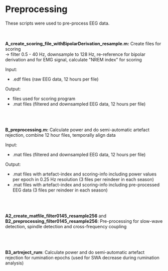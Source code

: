 # Preprocessing

These scripts were used to pre-process EEG data.  
<br/><br/>   
        
**A_create_scoring_file_withBipolarDerivation_resample.m:** Create files for scoring  
-> filter 0.5 - 40 Hz, downsample to 128 Hz, re-reference for bipolar derivation and for EMG signal, calculate "NREM index" for scoring  

Input:
- .edf files (raw EEG data, 12 hours per file)  

Output:
- files used for scoring program
- .mat files (filtered and downsampled EEG data, 12 hours per file)  
          
<br/><br/>          
**B_preprocessing.m:** Calculate power and do semi-automatic artefact rejection, combine 12 hour files, temporally align data  

Input:
- .mat files (filtered and downsampled EEG data, 12 hours per file)

Output:
- .mat files with artefact-index and scoring-info including power values per epoch in 0.25 Hz resolution (3 files per reindeer in each season)
- .mat files with artefact-index and scoring-info including pre-processed EEG data (3 files per reindeer in each season)


<br/><br/>      
**A2_create_matfile_filter0145_resample256** and **B2_preprocessing_filter0145_resample256**: Pre-processing for slow-wave detection, spindle detection and cross-frequency coupling  

<br/><br/>  
**B3_artreject_rum**: Calculate power and do semi-automatic artefact rejection for rumination epochs (used for SWA decrease during rumination analysis)
